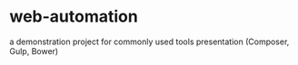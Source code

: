 # web-automation
a demonstration project for commonly used tools presentation (Composer, Gulp, Bower)
